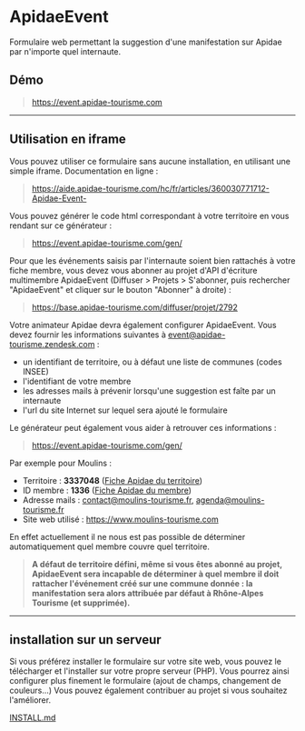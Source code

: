 # ApidaeEvent

Formulaire web permettant la suggestion d'une manifestation sur Apidae par n'importe quel internaute.

## Démo
>https://event.apidae-tourisme.com

_____
## Utilisation en iframe
Vous pouvez utiliser ce formulaire sans aucune installation, en utilisant une simple iframe.
Documentation en ligne :
>https://aide.apidae-tourisme.com/hc/fr/articles/360030771712-Apidae-Event-

Vous pouvez générer le code html correspondant à votre territoire en vous rendant sur ce générateur :
>https://event.apidae-tourisme.com/gen/

Pour que les événements saisis par l'internaute soient bien rattachés à votre fiche membre, vous devez vous abonner au projet d'API d'écriture multimembre ApidaeEvent (Diffuser > Projets > S'abonner, puis rechercher "ApidaeEvent" et cliquer sur le bouton "Abonner" à droite) :
>https://base.apidae-tourisme.com/diffuser/projet/2792

Votre animateur Apidae devra également configurer ApidaeEvent. Vous devez fournir les informations suivantes à event@apidae-tourisme.zendesk.com :
* un identifiant de territoire, ou à défaut une liste de communes (codes INSEE)
* l'identifiant de votre membre
* les adresses mails à prévenir lorsqu'une suggestion est faîte par un internaute
* l'url du site Internet sur lequel sera ajouté le formulaire

Le générateur peut également vous aider à retrouver ces informations :
>https://event.apidae-tourisme.com/gen/

Par exemple pour Moulins :
* Territoire : **3337048** ([Fiche Apidae du territoire](https://base.apidae-tourisme.com/consulter/objet-touristique/3337048))
* ID membre : **1336** ([Fiche Apidae du membre](https://base.apidae-tourisme.com/administrer/membre-sitra/1336))
* Adresse mails : contact@moulins-tourisme.fr, agenda@moulins-tourisme.fr
* Site web utilisé : https://www.moulins-tourisme.com

En effet actuellement il ne nous est pas possible de déterminer automatiquement quel membre couvre quel territoire.
> **A défaut de territoire défini, même si vous êtes abonné au projet, ApidaeEvent sera incapable de déterminer à quel membre il doit rattacher l'événement créé sur une commune donnée : la manifestation sera alors attribuée par défaut à Rhône-Alpes Tourisme (et supprimée).**



_______



## installation sur un serveur

Si vous préférez installer le formulaire sur votre site web, vous pouvez le télécharger et l'installer sur votre propre serveur (PHP).
Vous pourrez ainsi configurer plus finement le formulaire (ajout de champs, changement de couleurs...)
Vous pouvez également contribuer au projet si vous souhaitez l'améliorer.

[INSTALL.md](INSTALL.md)